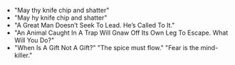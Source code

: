 * "May thy knife chip and shatter" 
* "May hy knife chip and shatter"
* "A Great Man Doesn’t Seek To Lead. He’s Called To It."
* "An Animal Caught In A Trap Will Gnaw Off Its Own Leg To Escape. What Will You Do?"
* "When Is A Gift Not A Gift?"
"The spice must flow."
"Fear is the mind-killer."
